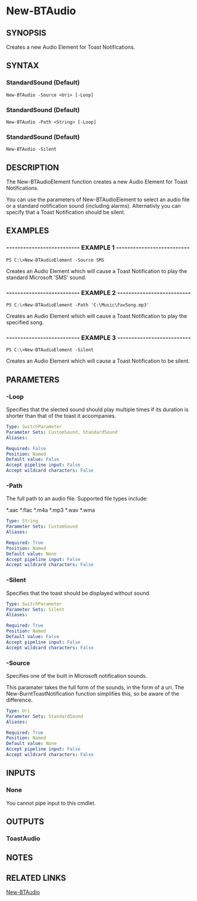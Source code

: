 # New-BTAudio

## SYNOPSIS
Creates a new Audio Element for Toast Notifications.

## SYNTAX

### StandardSound (Default)
```
New-BTAudio -Source <Uri> [-Loop]
```

### StandardSound (Default)
```
New-BTAudio -Path <String> [-Loop]
```

### StandardSound (Default)
```
New-BTAudio -Silent
```

## DESCRIPTION
The New-BTAudioElement function creates a new Audio Element for Toast Notifications.

You can use the parameters of New-BTAudioElement to select an audio file or a standard notification sound (including alarms).
Alternativly you can specify that a Toast Notification should be silent.

## EXAMPLES

### -------------------------- EXAMPLE 1 --------------------------
```
PS C:\>New-BTAudioElement -Source SMS
```

Creates an Audio Element which will cause a Toast Notification to play the standard Microsoft 'SMS' sound.

### -------------------------- EXAMPLE 2 --------------------------
```
PS C:\>New-BTAudioElement -Path 'C:\Music\FavSong.mp3'
```

Creates an Audio Element which will cause a Toast Notification to play the specified song.

### -------------------------- EXAMPLE 3 --------------------------
```
PS C:\>New-BTAudioElement -Silent
```

Creates an Audio Element which will cause a Toast Notification to be silent.

## PARAMETERS

### -Loop
Specifies that the slected sound should play multiple times if its duration is shorter than that of the toast it accompanies.

```yaml
Type: SwitchParameter
Parameter Sets: CustomSound, StandardSound
Aliases:

Required: False
Position: Named
Default value: False
Accept pipeline input: False
Accept wildcard characters: False
```

### -Path
The full path to an audio file. Supported file types include:

*.aac
*.flac
*.m4a
*.mp3
*.wav
*.wma

```yaml
Type: String
Parameter Sets: CustomSound
Aliases:

Required: True
Position: Named
Default value: None
Accept pipeline input: False
Accept wildcard characters: False
```

### -Silent
Specifies that the toast should be displayed without sound.

```yaml
Type: SwitchParameter
Parameter Sets: Silent
Aliases:

Required: True
Position: Named
Default value: False
Accept pipeline input: False
Accept wildcard characters: False
```

### -Source
Specifies one of the built in Microsoft notification sounds.

This paramater takes the full form of the sounds, in the form of a uri. The New-BurntToastNotification function simplifies this, so be aware of the difference.

```yaml
Type: Uri
Parameter Sets: StandardSound
Aliases:

Required: True
Position: Named
Default value: None
Accept pipeline input: False
Accept wildcard characters: False
```

## INPUTS

### None

You cannot pipe input to this cmdlet.

## OUTPUTS

### ToastAudio

## NOTES

## RELATED LINKS

[New-BTAudio](https://github.com/Windos/BurntToast/blob/master/Help/New-BTAudio.md)
